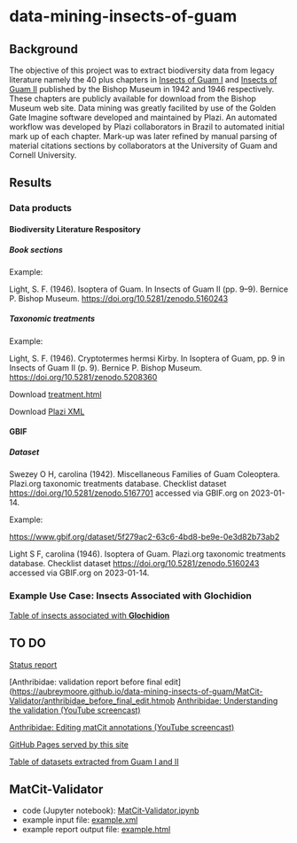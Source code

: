 # data-mining-insects-of-guam

## Background
The objective of this project was to extract biodiversity data from legacy literature namely the 40 plus chapters in [Insects of Guam I](http://hbs.bishopmuseum.org/pubs-online/pdf/bull172.pdf) and [Insects of Guam II](http://hbs.bishopmuseum.org/pubs-online/pdf/bull189.pdf) published by the Bishop Museum in 1942 and 1946 respectively. These chapters are publicly available for download from the Bishop Museum web site. Data mining was greatly facilited by use of the Golden Gate Imagine software developed and maintained by Plazi. An automated workflow was developed by Plazi collaborators in Brazil to automated initial mark up of each chapter. Mark-up was later refined by manual parsing of material citations sections by collaborators at the University of Guam and Cornell University.

## Results
### Data products
#### Biodiversity Literature Respository

##### Book sections

Example: 

Light, S. F. (1946). Isoptera of Guam. In Insects of Guam II (pp. 9–9). Bernice P. Bishop Museum. https://doi.org/10.5281/zenodo.5160243

##### Taxonomic treatments

Example:

Light, S. F. (1946). Cryptotermes hermsi Kirby. In Isoptera of Guam, pp. 9 in Insects of Guam II (p. 9). Bernice P. Bishop Museum. https://doi.org/10.5281/zenodo.5208360

Download [treatment.html](https://zenodo.org/record/5208360/files/treatment.html?download=1)

Download [Plazi XML](https://zenodo.org/record/5208360/formats?mimetype=application%2Fvnd.plazi.v1%2Bxml)

#### GBIF

##### Dataset

Swezey O H, carolina (1942). Miscellaneous Families of Guam Coleoptera. Plazi.org taxonomic treatments database. Checklist dataset https://doi.org/10.5281/zenodo.5167701 accessed via GBIF.org on 2023-01-14. 

Example:

https://www.gbif.org/dataset/5f279ac2-63c6-4bd8-be9e-0e3d82b73ab2

Light S F, carolina (1946). Isoptera of Guam. Plazi.org taxonomic treatments database. Checklist dataset https://doi.org/10.5281/zenodo.5160243 accessed via GBIF.org on 2023-01-14. 

### Example Use Case: Insects Associated with Glochidion

[Table of insects associated with **Glochidion**](https://aubreymoore.github.io/data-mining-insects-of-guam/get_ecological_relationships/glochidion.html)

## TO DO

[Status report](https://aubreymoore.github.io/data-mining-insects-of-guam/validator2/status_report.html)

[Anthribidae: validation report before final edit](https://aubreymoore.github.io/data-mining-insects-of-guam/MatCit-Validator/anthribidae_before_final_edit.htmob
[Anthribidae: Understanding the validation (YouTube screencast)](https://youtu.be/FM-fHQhlIT4)

[Anthribidae: Editing matCit annotations (YouTube screencast)](https://youtu.be/NfRHdKfv7CQ)

[GitHub Pages served by this site](https://aubreymoore.github.io/data-mining-insects-of-guam/)

[Table of datasets extracted from Guam I and II](https://aubreymoore.github.io/data-mining-insects-of-guam/data/dataset-list.html)

## MatCit-Validator
* code (Jupyter notebook): [MatCit-Validator.ipynb](https://github.com/aubreymoore/data-mining-insects-of-guam/blob/main/MatCit-Validator/MatCit-Validator.ipynb)
* example input file: [example.xml](https://github.com/aubreymoore/data-mining-insects-of-guam/blob/main/MatCit-Validator/example.xml)
* example report output file: [example.html](https://aubreymoore.github.io/data-mining-insects-of-guam/MatCit-Validator/example.html)
